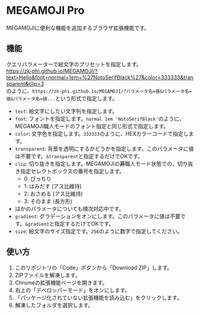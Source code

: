 # MEGAMOJI Pro  
MEGAMOJIに便利な機能を追加するブラウザ拡張機能です。  
  
## 機能  
クエリパラメーターで絵文字のプリセットを指定します。  
https://zk-phi.github.io/MEGAMOJI/?text=Hello&font=normal+1em+%27NotoSerifBlack%27&color=333333&transparent&clip=3  
のように、`https://zk-phi.github.io/MEGAMOJI/?パラメータ名=値&パラメータ名=値&パラメータ名=値...`という形式で指定します。
- `text`: 絵文字にしたい文字列を指定します。
- `font`: フォントを指定します。`normal 1em 'NotoSerifBlack'`のように、MEGAMOJI職人モードのフォント指定と同じ形式で指定します。
- `color`: 文字色を指定します。`333333`のように、HEXカラーコードで指定します。
- `transparent`: 背景を透明にするかどうかを指定します。このパラメータに値は不要です。`&transparent`と指定するだけでOKです。
- `clip`: 切り抜きを指定します。MEGAMOJIの**非**職人モード状態での、切り抜き指定セレクトボックスの番号を指定します。
  - 0: ぴっちり
  - 1: はみだす (アス比維持)
  - 2: おさめる (アス比維持)
  - 3: そのまま (長方形)
- ほかのパラメータについても順次対応中です。
- `gradient`: グラデーションをオンにします。このパラメータに値は不要です。`&gradient`と指定するだけでOKです。
- `size`: 絵文字のサイズ指定です。`256`のように数字で指定してください。

## 使い方
1. このリポジトリの「Code」ボタンから「Download ZIP」します。
2. ZIPファイルを解凍します。
3. Chromeの拡張機能ページを開きます。
4. 右上の「デベロッパーモード」をオンにします。
5. 「パッケージ化されていない拡張機能を読み込む」をクリックします。
6. 解凍したフォルダを選択します。